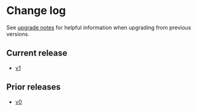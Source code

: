 # Change log

See [upgrade notes][upgrade-notes] for helpful information when upgrading from previous versions.

[upgrade-notes]: docs/upgrade-notes.md

## Current release

- [v1](docs/CHANGELOG-v1.md)

## Prior releases

- [v0](docs/CHANGELOG-v0.md)
